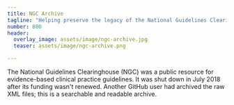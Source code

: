 ```yaml
---
title: NGC Archive
tagline: "Helping preserve the legacy of the National Guidelines Clearinghouse."
number: 800
header:
  overlay_image: assets/image/ngc-archive.jpg
  teaser: assets/image/ngc-archive.png

---
```


The National Guidelines Clearinghouse (NGC) was a public resource for evidence-based clinical practice guidelines.
It was shut down in July 2018 after its funding wasn't renewed.
Another GitHub user had archived the raw XML files;
this is a searchable and readable archive.